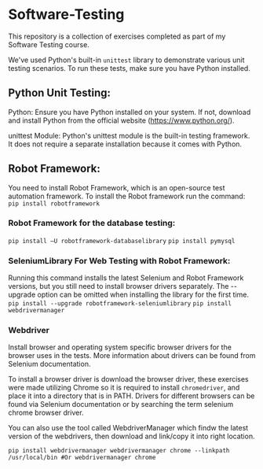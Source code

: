 # Software-Testing

This repository is a collection of exercises completed as part of my Software Testing course. 

We've used Python's built-in `unittest` library to demonstrate various unit testing scenarios. To run these tests, make sure you have Python installed. 

## Python Unit Testing:

Python: Ensure you have Python installed on your system. If not, download and install Python from the official website (https://www.python.org/).

unittest Module: Python's unittest module is the built-in testing framework. It does not require a separate installation because it comes with Python.

## Robot Framework:
    
You need to install Robot Framework, which is an open-source test automation framework. To install the Robot framework run the command:
`pip install robotframework`

### Robot Framework for the database testing:
`pip install –U robotframework-databaselibrary`
`pip install pymysql`

### SeleniumLibrary For Web Testing with Robot Framework:
Running this command installs the latest Selenium and Robot Framework versions, but you still need to install browser drivers separately. The --upgrade option can be omitted when installing the library for the first time.
`pip install --upgrade robotframework-seleniumlibrary`
`pip install webdrivermanager`

### Webdriver
Install browser and operating system specific browser drivers for the browser uses in the tests. More information about drivers can be found from Selenium documentation.

To install a browser driver is download the browser driver, these exercises were made utilizing Chrome so it is required to install  `chromedriver`, and place it into a directory that is in PATH. 
Drivers for different browsers can be found via Selenium documentation or by searching the term selenium chrome browser driver. 

You can also use the tool called WebdriverManager which findw the latest version of the webdrivers, then download and link/copy it into right location. 

`pip install webdrivermanager
webdrivermanager chrome --linkpath /usr/local/bin
#Or
webdrivermanager chrome`
  

